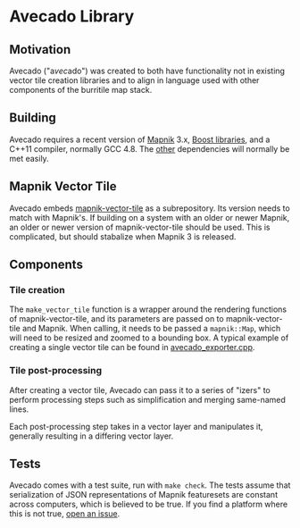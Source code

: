 # Avecado Library #

## Motivation ##

Avecado ("a*vec*ado") was created to both have functionality not in existing
vector tile creation libraries and to align in language used with other
components of the burritile map stack.

## Building ##

Avecado requires a recent version of [Mapnik](http://mapnik.org/) 3.x,
[Boost libraries](http://boost.org/), and a C++11 compiler, normally GCC 4.8.
The [other](https://github.com/MapQuest/avecado#building) dependencies will
normally be met easily.

## Mapnik Vector Tile ##

Avecado embeds [mapnik-vector-tile](https://github.com/mapbox/mapnik-vector-tile)
as a subrepository. Its version needs to match with Mapnik's. If building on a
system with an older or newer Mapnik, an older or newer version of
mapnik-vector-tile should be used. This is complicated, but should stabalize
when Mapnik 3 is released.

## Components ##

### Tile creation ###

The ``make_vector_tile`` function is a wrapper around the rendering functions
of mapnik-vector-tile, and its parameters are passed on to mapnik-vector-tile
and Mapnik. When calling, it needs to be passed a ``mapnik::Map``, which will
need to be resized and zoomed to a bounding box. A typical example of creating
a single vector tile can be found in [avecado_exporter.cpp](../src/avecado_exporter.cpp#168-197).

### Tile post-processing ###

After creating a vector tile, Avecado can pass it to a series of "izers" to
perform processing steps such as simplification and merging same-named lines.

Each post-processing step takes in a vector layer and manipulates it,
generally resulting in a differing vector layer.

## Tests ##
Avecado comes with a test suite, run with ``make check``. The tests assume
that serialization of JSON representations of Mapnik featuresets are constant
across computers, which is believed to be true. If you find a platform where
this is not true, [open an issue](https://github.com/MapQuest/avecado/issues/new).
